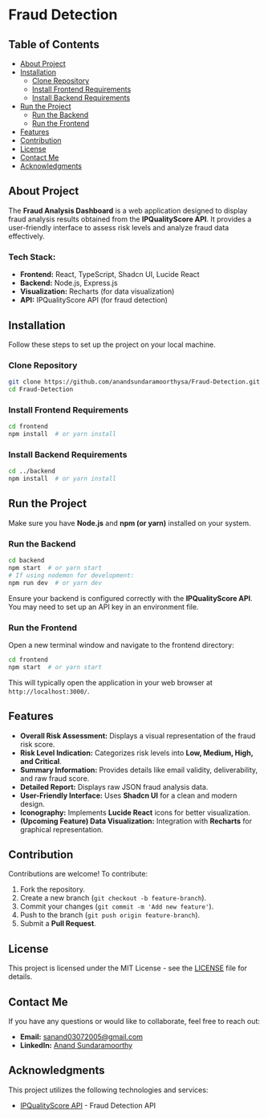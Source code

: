 # Fraud Detection

## Table of Contents
- [About Project](#about-project)
- [Installation](#installation)
  - [Clone Repository](#clone-repository)
  - [Install Frontend Requirements](#install-frontend-requirements)
  - [Install Backend Requirements](#install-backend-requirements)
- [Run the Project](#run-the-project)
  - [Run the Backend](#run-the-backend)
  - [Run the Frontend](#run-the-frontend)
- [Features](#features)
- [Contribution](#contribution)
- [License](#license)
- [Contact Me](#contact-me)
- [Acknowledgments](#acknowledgments)

## About Project
The **Fraud Analysis Dashboard** is a web application designed to display fraud analysis results obtained from the **IPQualityScore API**. It provides a user-friendly interface to assess risk levels and analyze fraud data effectively. 

### Tech Stack:
- **Frontend:** React, TypeScript, Shadcn UI, Lucide React
- **Backend:** Node.js, Express.js
- **Visualization:** Recharts (for data visualization)
- **API:** IPQualityScore API (for fraud detection)

## Installation
Follow these steps to set up the project on your local machine.

### Clone Repository
```bash
git clone https://github.com/anandsundaramoorthysa/Fraud-Detection.git
cd Fraud-Detection
```

### Install Frontend Requirements
```bash
cd frontend
npm install  # or yarn install
```

### Install Backend Requirements
```bash
cd ../backend
npm install  # or yarn install
```

## Run the Project
Make sure you have **Node.js** and **npm (or yarn)** installed on your system.

### Run the Backend
```bash
cd backend
npm start  # or yarn start
# If using nodemon for development:
npm run dev  # or yarn dev
```
Ensure your backend is configured correctly with the **IPQualityScore API**. You may need to set up an API key in an environment file.

### Run the Frontend
Open a new terminal window and navigate to the frontend directory:
```bash
cd frontend
npm start  # or yarn start
```
This will typically open the application in your web browser at `http://localhost:3000/`.

## Features
- **Overall Risk Assessment:** Displays a visual representation of the fraud risk score.
- **Risk Level Indication:** Categorizes risk levels into **Low, Medium, High, and Critical**.
- **Summary Information:** Provides details like email validity, deliverability, and raw fraud score.
- **Detailed Report:** Displays raw JSON fraud analysis data.
- **User-Friendly Interface:** Uses **Shadcn UI** for a clean and modern design.
- **Iconography:** Implements **Lucide React** icons for better visualization.
- **(Upcoming Feature) Data Visualization:** Integration with **Recharts** for graphical representation.

## Contribution
Contributions are welcome! To contribute:
1. Fork the repository.
2. Create a new branch (`git checkout -b feature-branch`).
3. Commit your changes (`git commit -m 'Add new feature'`).
4. Push to the branch (`git push origin feature-branch`).
5. Submit a **Pull Request**.

## License
This project is licensed under the MIT License - see the [LICENSE](LICENSE) file for details.

## Contact Me
If you have any questions or would like to collaborate, feel free to reach out:
- **Email:** [sanand03072005@gmail.com](mailto:sanand03072005@gmail.com?subject=Inquiry%20About%20Fraud%20Analysis%20Dashboard&body=Hi%20Anand,%0A%0AI'm%20interested%20in%20learning%20more%20about%20the%20Fraud%20Detection%20you%20developed.%20I%20have%20some%20questions%20about%20how%20it%20handles%20fraud%20detection%2C%20data%20visualization%2C%20and%20security%20measures.%20Additionally%2C%20I%20would%20like%20to%20discuss%20potential%20collaborations.%0A%0AThank%20you!%0A%0ABest%20regards,%0A[Your%20Name])
- **LinkedIn:** [Anand Sundaramoorthy](https://www.linkedin.com/in/anandsundaramoorthysa/)

## Acknowledgments
This project utilizes the following technologies and services:
- [IPQualityScore API](https://www.ipqualityscore.com/) - Fraud Detection API
